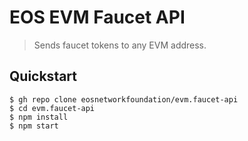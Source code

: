 # EOS EVM Faucet API

> Sends faucet tokens to any EVM address.

## Quickstart

```
$ gh repo clone eosnetworkfoundation/evm.faucet-api
$ cd evm.faucet-api
$ npm install
$ npm start
```